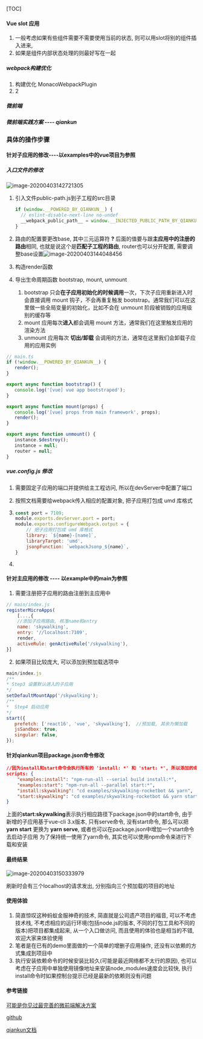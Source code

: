 [TOC]

#### Vue slot 应用

1. 一般考虑如果有些组件需要不需要使用当前的状态, 则可以用slot将别的组件插入进来, 
2. 如果是组件内部状态处理的则最好写在一起



##### webpack构建优化

1. 构建优化 MonacoWebpackPlugin
2. 2



##### 微前端



##### 微前端实践方案 ---- qiankun



### 具体的操作步骤

#### 针对子应用的修改----以examples中的vue项目为参照

##### 入口文件的修改 

![image-20200403142721305](./imgs/image-20200403142721305.png)

 1.  引入文件public-path.js到子工程的src目录

     ```js
     if (window.__POWERED_BY_QIANKUN__) {
       // eslint-disable-next-line no-undef
       __webpack_public_path__ = window.__INJECTED_PUBLIC_PATH_BY_QIANKUN__;
     }
     ```

     

 2.  路由的配置要更改base, 其中三元运算符 **?** 后面的值要与跟**主应用中的注册的路由**相同, 也就是说这个是**匹配子工程的路由**, router也可以分开配置, 需要调整base设置![image-20200403144048456](./imgs/image-20200403144048456.png)

 3.  构造render函数

 4.  导出生命周期函数 bootstrap, mount, unmount

      1. bootstrap 只会**在子应用初始化的时候调用**一次，下次子应用重新进入时会直接调用 mount 钩子，不会再重复触发 bootstrap。通常我们可以在这里做一些全局变量的初始化，比如不会在 unmount 阶段被销毁的应用级别的缓存等
      2. mount 应用每次**进入**都会调用 mount 方法，通常我们在这里触发应用的渲染方法
      3. unmount 应用每次 **切出/卸载** 会调用的方法，通常在这里我们会卸载子应用的应用实例

 ```js
 // main.ts
 if (!window.__POWERED_BY_QIANKUN__) {
 	render();
 }

export async function bootstrap() {
	console.log('[vue] vue app bootstraped');
}

export async function mount(props) {
	console.log('[vue] props from main framework', props);
	render();
}

export async function unmount() {
	instance.$destroy();
	instance = null;
	router = null;
}
 ```



##### vue.config.js 修改

 1. 需要固定子应用的端口并提供给主工程访问, 所以在devServer中配置了端口

  2. 按照文档需要给webpack传入相应的配置对象, 把子应用打包成 umd 库格式

  3. ```javascript
     const port = 7109;
     module.exports.devServer.port = port;
     module.exports.configureWebpack.output = {
         // 把子应用打包成 umd 库格式
         library: `${name}-[name]`,
         libraryTarget: 'umd',
         jsonpFunction: `webpackJsonp_${name}`,
     }
     ```

  4. 



#### 针对主应用的修改 ---- 以example中的main为参照

1. 需要注册把子应用的路由注册到主应用中

```javascript
// main/index.js
registerMicroApps(
    [...,{
    //添加子应用路由, 核准name和entry
    name: 'skywalking',
    entry: '//localhost:7109',
    render,
    activeRule: genActiveRule('/skywalking'),
}]
```
2. 如果项目比较庞大, 可以添加到预加载选项中

 ```js
main/index.js
/**
* Step3 设置默认进入的子应用
*/
setDefaultMountApp('/skywalking');
/** 
*  Step4 启动应用
*/
start({
    prefetch: ['react16', 'vue', 'skywalking'],  //预加载, 其余为懒加载
    jsSandbox: true,
    singular: false,
});
 ```

#### 针对qiankun项目package.json命令修改

```json
//因为install和start命令会执行所有的 'install: *' 和 'start: *', 所以添加的命令也需要按照指定的格式来添加 
scripts: {
    "examples:install": "npm-run-all --serial build install:*",
    "examples:start": "npm-run-all --parallel start:*", 
	"install:skywalking": "cd examples/skywalking-rocketbot && yarn",
    "start:skywalking": "cd examples/skywalking-rocketbot && yarn start",
}
```
上面的**start:skywalking**表示执行相应路径下package.json中的start命令, 由于新增的子应用基于vue-cli 3.x版本, 只有serve命令, 没有start命令, 那么可以把 **yarn start** 更换为 **yarn serve**, 或者也可以在package.json中增加一个start命令去启动子应用
为了保持统一使用了yarn命令, 其实也可以使用npm命令来进行下载和安装





#### 最终结果

![image-20200403150333979](./imgs/image-20200403150333979.png)



刷新时会有三个localhost的请求发出, 分别指向三个预加载的项目的地址



#### 使用体验

1. 简直惊叹这种蚂蚁金服神奇的技术, 简直就是公司遗产项目的福音, 可以不考虑技术栈, 不考虑相应的运行环境(包括node.js的版本, 不同的打包工具和不同的版本)把项目都集成起来, 从一个入口做访问, 而且使用的体验也是相当的不错, 欢迎大家来体验使用
2. 笔者是在已有的demo里面做的一个简单的增删子应用操作, 还没有以依赖的方式集成到项目中
3. 执行安装依赖命令的时候安装比较久(可能是最近网络都不太行的原因), 也可以考虑在子应用中单独使用镜像地址来安装node_modules速度会比较快, 执行install命令时如果控制台提示已经是最新的依赖则没有问题





#### 参考链接

[可能是你见过最完善的微前端解决方案](https://juejin.im/post/5d560292e51d4561a60d9dd9)

[github](https://github.com/umijs/qiankun)

[qiankun文档](https://qiankun.umijs.org/zh/guide)







